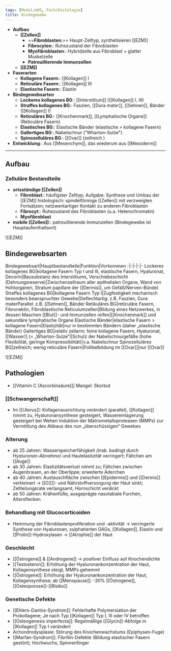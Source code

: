 ```yaml
---
tags: [Modul/m05, Fach/Histologie]
title: Bindegewebe
---
```

- **Aufbau**
	- **[[Zellen]]**
		- ==**Fibroblasten:**== Haupt-Zelltyp, synthetisieren [[EZM]]
		- **Fibrocyten**:: Ruhezustand der Fibroblasten
		- **Myofibroblasten**:: Hybridzelle aus Fibroblast + glatter Muskelzelle
		- **Patrouillierende Immunzellen**
	- **[[EZM]]**
- **Faserarten**
	- **Kollagene Fasern**:: [[Kollagen]] I
	- **Reticuläre Fasern**:: [[Kollagen]] III
	- **Elastische Fasern**:: Elastin
- **Bindegewebsarten**
	- **Lockeres kollagenes BG**:: [[Interstitium]] ([[Kollagen]] I, III)
	- **Straffes kollagenes BG**:: Faszien, [[Dura mater]], [[Sehnen]], Bänder ([[Kollagen]] I)
	- **Reticuläres BG**:: [[Knochenmark]], [[Lymphatische Organe]] (Reticuläre Fasern)
	- **Elastisches BG**:: Elastische Bänder (elastische > kollagene Fasern)
	- **Gallertiges BG**:: Nabelschnur ("Wharton-Sulze")
	- **Spinozelluläres BG**:: [[Ovar]] (zellreich )
- **Entwicklung**:: Aus [[Mesenchym]], das wiederum aus [[Mesoderm]]
---


## Aufbau
### Zelluläre Bestandteile
- **ortsständige [[Zellen]]**
	- **Fibroblast**:: häufigster Zelltyp; Aufgabe: Synthese und Umbau der [[EZM]] histologisch: spindelförmige [[Zellen]] mit verzweigten Fortsätzen; netzwerkartiger Kontakt zu anderen Fibroblasten
	- **Fibrocyt**:: Ruhezustand des Fibroblasten (u.a. Heterochromatin­)
	- **Myofibroblast**
- **mobile [[Zellen]]**:: patrouillierende Immunzellen (Bindegewebe ist Hauptaufenthaltsort)


![[EZM]]

## Bindegewebsarten

Bindegewebsart|Hauptbestandteile|Funktion|Vorkommen
-|-|-|-|-
Lockeres kollagenes BG|kollagene Fasern Typ I und III, elastische Fasern, Hyaluronat, Decorin|Bausubstanz des Interstitiums, Verschiebeschicht (Dehnungsreserve)|Zwischenzellraum aller epithelialen Organe, Wand von Hohlorganen, Stratum papillare der [[Dermis]], um Gefäß/Nerven-Bündel
Straffes kollagenes BG|kollagene Fasern Typ I|Zugfestigkeit mechanisch besonders beanspruchter Gewebe|Geflechtartig: z.B. Faszien, Dura materParallel: z.B. [[Sehnen]], Bänder
Retikuläres BG|reticuläre Fasern, Fibronektin, Fibroblastische Reticulumzellen|Bildung eines Netzwerkes, in dessen Maschen [[Blut]]- und Immunzellen reifen|[[Knochenmark]] und  sekundäre lymphatische Organe
Elastische Bänder|elastische Fasern > kollagene Fasern|Elastizität|nur in bestimmten Bändern  (daher „elastische Bänder)
Gallertiges BG|relativ zellarm; feine kollagene Fasern, Hyaluronat, [[Wasser]] (= „Wharton-Sulze“)|Schutz der Nabelschnurgefäße (hohe Flexibilität, geringe Kompressibilität)|v.a. Nabelschnur
Spinozelluläres BG|zellreich; wenig reticuläre Fasern|Follikelbildung im [[Ovar]]|nur [[Ovar]]


![[EZM]]

## Pathologien

- [[Vitamin C (Ascorbinsäure)]] Mangel: Skorbut

### [[Schwangerschaft]]

- Im [[Uterus]]: Kollagenausrichtung verändert (parallel), [[Kollagen]] nimmt zu, Hyaluronansynthese gesteigert, Wassereinlagerung gesteigert bei Wehen Induktion der Matrixmetalloproteasen (MMPs) zur Vermittlung des Abbaus des nun „überschüssigen“ Gewebes

### Alterung

- ab 25 Jahren: Wasserspeicherfähigkeit *(insb. bedingt durch Hyaluronan-Abnahme)* und Hautelastizität verringert; Fältchen am [[Auge]]
- ab 30 Jahren: Elastizitätsverlust nimmt zu; Fältchen zwischen Augenbrauen, an der Oberlippe; erweiterte Äderchen
- ab 40 Jahren: Austauschfläche zwischen [[Epidermis]] und [[Dermis]] verkleinert → [[O2]]- und Nährstoffversorgung der Haut sinkt; Zellteilungsrate verlangsamt; Hornschicht verdickt
- ab 50 Jahren: Krähenfüße, ausgeprägte nasolabiale Furchen, Altersflecken

### Behandlung mit Glucocorticoiden

- Hemmung der Fibroblastenproliferation und -aktivität → verringerte Synthese von Hyaluronan, sulphatierten GAGs, [[Kollagen]], Elastin und [[Prolin]]-Hydroxylasen → [[Atrophie]] der Haut

### Geschlecht

- [[Östrogene]] & [[Androgene]] → positiver Einfluss auf Knochendichte
- [[Testosteron]]: Erhöhung der Hyaluronankonzentration der Haut, Kollagensynthese steigt, MMPs gehemmt
- [[Östrogene]]: Erhöhung der Hyaluronankonzentration der Haut, Kollagensynthese­; ab [[Menopause]]: -30% [[Östrogene]], [[Osteoporose]]-[[Risiko]]

### Genetische Defekte

- [[Ehlers-Danlos-Syndrom]]: Fehlerhafte Polymersiation der Prokollagene; Je nach Typ [[Kollagen]] Typ I, III oder IV betroffen
- [[Osteogenesis imperfecta]]: Regelmäßige [[Glycin]]-Abfolge in [[Kollagen]] Typ I verändert
- Achondrodysplasie: Störung des Knochenwachstums (Epiphysen-Fuge)
- [[Marfan-Syndrom]]: Fibrillin-Defekte (Bildung elastischer Fasern gestört); Hochwuchs, Spinnenfinger

